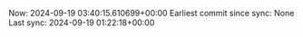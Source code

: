 Now: 2024-09-19 03:40:15.610699+00:00 Earliest commit since sync: None Last sync: 2024-09-19 01:22:18+00:00
